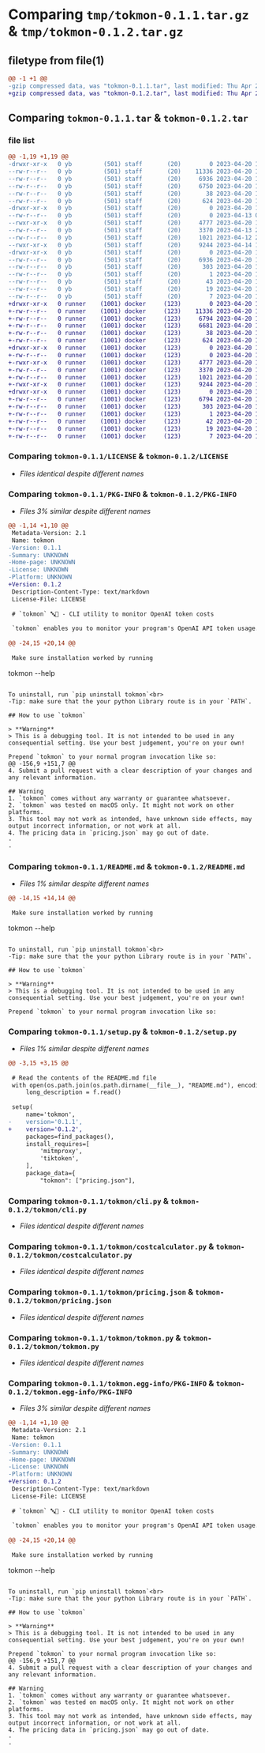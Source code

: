# Comparing `tmp/tokmon-0.1.1.tar.gz` & `tmp/tokmon-0.1.2.tar.gz`

## filetype from file(1)

```diff
@@ -1 +1 @@
-gzip compressed data, was "tokmon-0.1.1.tar", last modified: Thu Apr 20 15:22:41 2023, max compression
+gzip compressed data, was "tokmon-0.1.2.tar", last modified: Thu Apr 20 15:48:32 2023, max compression
```

## Comparing `tokmon-0.1.1.tar` & `tokmon-0.1.2.tar`

### file list

```diff
@@ -1,19 +1,19 @@
-drwxr-xr-x   0 yb         (501) staff       (20)        0 2023-04-20 15:22:41.680696 tokmon-0.1.1/
--rw-r--r--   0 yb         (501) staff       (20)    11336 2023-04-20 14:46:39.000000 tokmon-0.1.1/LICENSE
--rw-r--r--   0 yb         (501) staff       (20)     6936 2023-04-20 15:22:41.680565 tokmon-0.1.1/PKG-INFO
--rw-r--r--   0 yb         (501) staff       (20)     6750 2023-04-20 15:21:13.000000 tokmon-0.1.1/README.md
--rw-r--r--   0 yb         (501) staff       (20)       38 2023-04-20 15:22:41.680743 tokmon-0.1.1/setup.cfg
--rw-r--r--   0 yb         (501) staff       (20)      624 2023-04-20 15:22:33.000000 tokmon-0.1.1/setup.py
-drwxr-xr-x   0 yb         (501) staff       (20)        0 2023-04-20 15:22:41.679505 tokmon-0.1.1/tokmon/
--rw-r--r--   0 yb         (501) staff       (20)        0 2023-04-13 01:47:04.000000 tokmon-0.1.1/tokmon/__init__.py
--rwxr-xr-x   0 yb         (501) staff       (20)     4777 2023-04-20 14:46:37.000000 tokmon-0.1.1/tokmon/cli.py
--rw-r--r--   0 yb         (501) staff       (20)     3370 2023-04-13 22:54:00.000000 tokmon-0.1.1/tokmon/costcalculator.py
--rw-r--r--   0 yb         (501) staff       (20)     1021 2023-04-12 21:37:44.000000 tokmon-0.1.1/tokmon/pricing.json
--rwxr-xr-x   0 yb         (501) staff       (20)     9244 2023-04-14 19:59:32.000000 tokmon-0.1.1/tokmon/tokmon.py
-drwxr-xr-x   0 yb         (501) staff       (20)        0 2023-04-20 15:22:41.680385 tokmon-0.1.1/tokmon.egg-info/
--rw-r--r--   0 yb         (501) staff       (20)     6936 2023-04-20 15:22:41.000000 tokmon-0.1.1/tokmon.egg-info/PKG-INFO
--rw-r--r--   0 yb         (501) staff       (20)      303 2023-04-20 15:22:41.000000 tokmon-0.1.1/tokmon.egg-info/SOURCES.txt
--rw-r--r--   0 yb         (501) staff       (20)        1 2023-04-20 15:22:41.000000 tokmon-0.1.1/tokmon.egg-info/dependency_links.txt
--rw-r--r--   0 yb         (501) staff       (20)       43 2023-04-20 15:22:41.000000 tokmon-0.1.1/tokmon.egg-info/entry_points.txt
--rw-r--r--   0 yb         (501) staff       (20)       19 2023-04-20 15:22:41.000000 tokmon-0.1.1/tokmon.egg-info/requires.txt
--rw-r--r--   0 yb         (501) staff       (20)        7 2023-04-20 15:22:41.000000 tokmon-0.1.1/tokmon.egg-info/top_level.txt
+drwxr-xr-x   0 runner    (1001) docker     (123)        0 2023-04-20 15:48:32.731674 tokmon-0.1.2/
+-rw-r--r--   0 runner    (1001) docker     (123)    11336 2023-04-20 15:48:22.000000 tokmon-0.1.2/LICENSE
+-rw-r--r--   0 runner    (1001) docker     (123)     6794 2023-04-20 15:48:32.731674 tokmon-0.1.2/PKG-INFO
+-rw-r--r--   0 runner    (1001) docker     (123)     6681 2023-04-20 15:48:22.000000 tokmon-0.1.2/README.md
+-rw-r--r--   0 runner    (1001) docker     (123)       38 2023-04-20 15:48:32.731674 tokmon-0.1.2/setup.cfg
+-rw-r--r--   0 runner    (1001) docker     (123)      624 2023-04-20 15:48:32.000000 tokmon-0.1.2/setup.py
+drwxr-xr-x   0 runner    (1001) docker     (123)        0 2023-04-20 15:48:32.731674 tokmon-0.1.2/tokmon/
+-rw-r--r--   0 runner    (1001) docker     (123)        0 2023-04-20 15:48:22.000000 tokmon-0.1.2/tokmon/__init__.py
+-rwxr-xr-x   0 runner    (1001) docker     (123)     4777 2023-04-20 15:48:22.000000 tokmon-0.1.2/tokmon/cli.py
+-rw-r--r--   0 runner    (1001) docker     (123)     3370 2023-04-20 15:48:22.000000 tokmon-0.1.2/tokmon/costcalculator.py
+-rw-r--r--   0 runner    (1001) docker     (123)     1021 2023-04-20 15:48:22.000000 tokmon-0.1.2/tokmon/pricing.json
+-rwxr-xr-x   0 runner    (1001) docker     (123)     9244 2023-04-20 15:48:22.000000 tokmon-0.1.2/tokmon/tokmon.py
+drwxr-xr-x   0 runner    (1001) docker     (123)        0 2023-04-20 15:48:32.731674 tokmon-0.1.2/tokmon.egg-info/
+-rw-r--r--   0 runner    (1001) docker     (123)     6794 2023-04-20 15:48:32.000000 tokmon-0.1.2/tokmon.egg-info/PKG-INFO
+-rw-r--r--   0 runner    (1001) docker     (123)      303 2023-04-20 15:48:32.000000 tokmon-0.1.2/tokmon.egg-info/SOURCES.txt
+-rw-r--r--   0 runner    (1001) docker     (123)        1 2023-04-20 15:48:32.000000 tokmon-0.1.2/tokmon.egg-info/dependency_links.txt
+-rw-r--r--   0 runner    (1001) docker     (123)       42 2023-04-20 15:48:32.000000 tokmon-0.1.2/tokmon.egg-info/entry_points.txt
+-rw-r--r--   0 runner    (1001) docker     (123)       19 2023-04-20 15:48:32.000000 tokmon-0.1.2/tokmon.egg-info/requires.txt
+-rw-r--r--   0 runner    (1001) docker     (123)        7 2023-04-20 15:48:32.000000 tokmon-0.1.2/tokmon.egg-info/top_level.txt
```

### Comparing `tokmon-0.1.1/LICENSE` & `tokmon-0.1.2/LICENSE`

 * *Files identical despite different names*

### Comparing `tokmon-0.1.1/PKG-INFO` & `tokmon-0.1.2/PKG-INFO`

 * *Files 3% similar despite different names*

```diff
@@ -1,14 +1,10 @@
 Metadata-Version: 2.1
 Name: tokmon
-Version: 0.1.1
-Summary: UNKNOWN
-Home-page: UNKNOWN
-License: UNKNOWN
-Platform: UNKNOWN
+Version: 0.1.2
 Description-Content-Type: text/markdown
 License-File: LICENSE
 
 # `tokmon` 🔤🧐 - CLI utility to monitor OpenAI token costs
 
 `tokmon` enables you to monitor your program's OpenAI API token usage.
 
@@ -24,15 +20,14 @@
 
 Make sure installation worked by running
 ```
 tokmon --help
 ```
 
 To uninstall, run `pip uninstall tokmon`<br>
-Tip: make sure that the your python Library route is in your `PATH`.
 
 ## How to use `tokmon`
 
 > **Warning**
 > This is a debugging tool. It is not intended to be used in any consequential setting. Use your best judgement, you're on your own!
 
 Prepend `tokmon` to your normal program invocation like so:
@@ -156,9 +151,7 @@
 4. Submit a pull request with a clear description of your changes and any relevant information.
 
 ## Warning
 1. `tokmon` comes without any warranty or guarantee whatsoever.
 2. `tokmon` was tested on macOS only. It might not work on other platforms.
 3. This tool may not work as intended, have unknown side effects, may output incorrect information, or not work at all.
 4. The pricing data in `pricing.json` may go out of date.
-
-
```

### Comparing `tokmon-0.1.1/README.md` & `tokmon-0.1.2/README.md`

 * *Files 1% similar despite different names*

```diff
@@ -14,15 +14,14 @@
 
 Make sure installation worked by running
 ```
 tokmon --help
 ```
 
 To uninstall, run `pip uninstall tokmon`<br>
-Tip: make sure that the your python Library route is in your `PATH`.
 
 ## How to use `tokmon`
 
 > **Warning**
 > This is a debugging tool. It is not intended to be used in any consequential setting. Use your best judgement, you're on your own!
 
 Prepend `tokmon` to your normal program invocation like so:
```

### Comparing `tokmon-0.1.1/setup.py` & `tokmon-0.1.2/setup.py`

 * *Files 1% similar despite different names*

```diff
@@ -3,15 +3,15 @@
 
 # Read the contents of the README.md file
 with open(os.path.join(os.path.dirname(__file__), "README.md"), encoding="utf-8") as f:
     long_description = f.read()
 
 setup(
     name='tokmon',
-    version='0.1.1',
+    version='0.1.2',
     packages=find_packages(),
     install_requires=[
         'mitmproxy',
         'tiktoken',
     ],
     package_data={
         "tokmon": ["pricing.json"],
```

### Comparing `tokmon-0.1.1/tokmon/cli.py` & `tokmon-0.1.2/tokmon/cli.py`

 * *Files identical despite different names*

### Comparing `tokmon-0.1.1/tokmon/costcalculator.py` & `tokmon-0.1.2/tokmon/costcalculator.py`

 * *Files identical despite different names*

### Comparing `tokmon-0.1.1/tokmon/pricing.json` & `tokmon-0.1.2/tokmon/pricing.json`

 * *Files identical despite different names*

### Comparing `tokmon-0.1.1/tokmon/tokmon.py` & `tokmon-0.1.2/tokmon/tokmon.py`

 * *Files identical despite different names*

### Comparing `tokmon-0.1.1/tokmon.egg-info/PKG-INFO` & `tokmon-0.1.2/tokmon.egg-info/PKG-INFO`

 * *Files 3% similar despite different names*

```diff
@@ -1,14 +1,10 @@
 Metadata-Version: 2.1
 Name: tokmon
-Version: 0.1.1
-Summary: UNKNOWN
-Home-page: UNKNOWN
-License: UNKNOWN
-Platform: UNKNOWN
+Version: 0.1.2
 Description-Content-Type: text/markdown
 License-File: LICENSE
 
 # `tokmon` 🔤🧐 - CLI utility to monitor OpenAI token costs
 
 `tokmon` enables you to monitor your program's OpenAI API token usage.
 
@@ -24,15 +20,14 @@
 
 Make sure installation worked by running
 ```
 tokmon --help
 ```
 
 To uninstall, run `pip uninstall tokmon`<br>
-Tip: make sure that the your python Library route is in your `PATH`.
 
 ## How to use `tokmon`
 
 > **Warning**
 > This is a debugging tool. It is not intended to be used in any consequential setting. Use your best judgement, you're on your own!
 
 Prepend `tokmon` to your normal program invocation like so:
@@ -156,9 +151,7 @@
 4. Submit a pull request with a clear description of your changes and any relevant information.
 
 ## Warning
 1. `tokmon` comes without any warranty or guarantee whatsoever.
 2. `tokmon` was tested on macOS only. It might not work on other platforms.
 3. This tool may not work as intended, have unknown side effects, may output incorrect information, or not work at all.
 4. The pricing data in `pricing.json` may go out of date.
-
-
```

